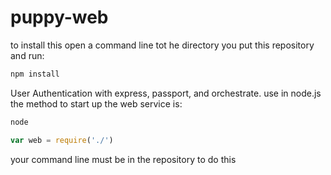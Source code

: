 puppy-web
========

to install this open a command line tot he directory you put this repository and run:
```bash
npm install
```
User Authentication with express, passport, and orchestrate. use in node.js the method to start up the web service is:
```bash
node
```
```javascript
var web = require('./')
```
your command line must be in the repository to do this
